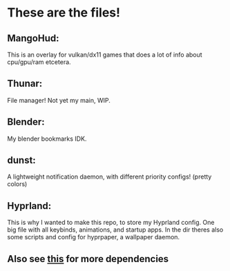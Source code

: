# These are the files! 

## MangoHud:

This is an overlay for vulkan/dx11 games that does a lot of info about cpu/gpu/ram etcetera.

## Thunar:

File manager! Not yet my main, WIP.

## Blender:

My blender bookmarks IDK.

## dunst:

A lightweight notification daemon, with different priority configs! (pretty colors)

## Hyprland:

This is why I wanted to make this repo, to store my Hyprland config. One big file with all keybinds, animations, and startup apps. In the dir theres also some scripts and config for hyprpaper, a wallpaper daemon. 

## Also see [this](https://github.com/Wyfi0/kickstart.nvim) for more dependencies
